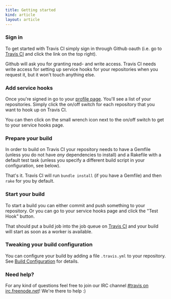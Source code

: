 ```yaml
---
title: Getting started
kind: article
layout: article
---
```


<h3>Sign in</h3>

To get started with Travis CI simply sign in through Github oauth (i.e. go to <a href="http://travis-ci.org">Travis CI</a> and click the link on the top right).

Github will ask you for granting read- and write access. Travis CI needs write access for setting up service hooks for your repositories when you request it, but it won't touch anything else.

<h3>Add service hooks</h3>

Once you're signed in go to your <a href="http://travis-ci.org/profile">profile page</a>. You'll see a list of your repositories. Simply click the on/off switch for each repository that you want to hook up on Travis CI.

You can then click on the small wrench icon next to the on/off switch to get to your service hooks page.

<h3>Prepare your build</h3>

In order to build on Travis CI your repository needs to have a Gemfile (unless you do not have *any* dependencies to install) and a Rakefile with a default test task (unless you specify a different build script in your configuration, see below).

That's it. Travis CI will run `bundle install` (if you have a Gemfile) and then `rake` for you by default.

<h3>Start your build</h3>

To start a build you can either commit and push something to your repository. Or you can go to your service hooks page and click the "Test Hook" button.

That should put a build job into the job queue on <a href="http://travis-ci.org">Travis CI</a> and your build will start as soon as a worker is available.

<h3>Tweaking your build configuration</h3>

You can configure your build by adding a file `.travis.yml` to your repository. See <a href="/docs/build-configuration/">Build Configuration</a> for details.

<h3>Need help?</h3>

For any kind of questions feel free to join our IRC channel <a href="irc://irc.freenode.net#travis">#travis on irc.freenode.net</a>! We're there to help :)
